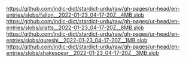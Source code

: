 https://github.com/indic-dict/stardict-urdu/raw/gh-pages/ur-head/en-entries/slobs/fallon__2022-01-23_04-17-20Z__4MB.slob  
https://github.com/indic-dict/stardict-urdu/raw/gh-pages/ur-head/en-entries/slobs/platts__2022-01-23_04-17-20Z__8MB.slob  
https://github.com/indic-dict/stardict-urdu/raw/gh-pages/ur-head/en-entries/slobs/qureshi__2022-01-23_04-17-20Z__1MB.slob  
https://github.com/indic-dict/stardict-urdu/raw/gh-pages/ur-head/en-entries/slobs/shakespear__2022-01-23_04-17-20Z__3MB.slob  
